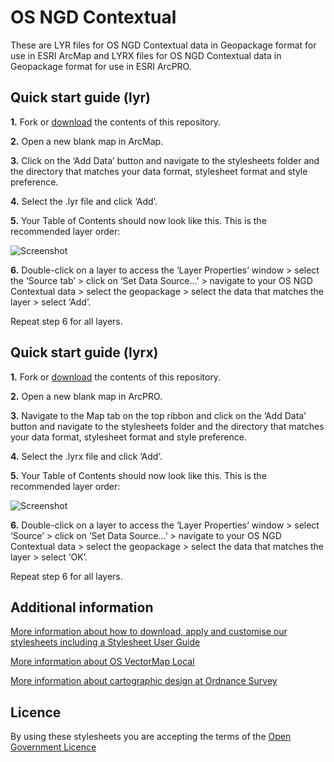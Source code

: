# OS NGD Contextual

These are LYR files for OS NGD Contextual data in Geopackage format for use in ESRI ArcMap and LYRX files for OS NGD Contextual data in Geopackage format for use in ESRI ArcPRO.

## Quick start guide (lyr)

**1.**  Fork or [download](https://github.com/OrdnanceSurvey/osngd-resources/archive/master.zip) the contents of this repository.

**2.**  Open a new blank map in ArcMap.

**3.**  Click on the ‘Add Data’ button and navigate to the stylesheets folder and the directory that matches your data format, stylesheet format and style preference.

**4.**  Select the .lyr file and click ‘Add’.

**5.**  Your Table of Contents should now look like this. This is the recommended layer order: 

  ![Screenshot](https://raw.githubusercontent.com/OrdnanceSurvey/osngd-resources/master/styling/stylesheets/esri-stylesheets-lyr/contextual/images/ngd_contextual_layer_order.png "Recommended layer order for OS NGD Contextual")

**6.**  Double-click on a layer to access the ‘Layer Properties’ window > select the ‘Source tab’ > click on ‘Set Data Source…’ > navigate to your OS NGD Contextual data > select the geopackage > select the data that matches the layer > select ‘Add’.

Repeat step 6 for all layers.

## Quick start guide (lyrx)

**1.**  Fork or [download](https://github.com/OrdnanceSurvey/osngd-resources/archive/master.zip) the contents of this repository.

**2.**  Open a new blank map in ArcPRO.

**3.**  Navigate to the Map tab on the top ribbon and click on the ‘Add Data’ button and navigate to the stylesheets folder and the directory that matches your data format, stylesheet format and style preference.

**4.**  Select the .lyrx file and click ‘Add’.

**5.**  Your Table of Contents should now look like this. This is the recommended layer order: 

  ![Screenshot](https://raw.githubusercontent.com/OrdnanceSurvey/osngd-resources/master/styling/stylesheets/esri-stylesheets-lyr/contextual/images/ngd_contextual_layer_order2.png "Recommended layer order for OS NGD Contextual")

**6.**  Double-click on a layer to access the ‘Layer Properties’ window > select ‘Source’ > click on ‘Set Data Source…’ > navigate to your OS NGD Contextual data > select the geopackage > select the data that matches the layer > select ‘OK’.

Repeat step 6 for all layers.

## Additional information

[More information about how to download, apply and customise our stylesheets including a Stylesheet User Guide](http://www.ordnancesurvey.co.uk/resources/carto-design/cartographic-stylesheets.html)

[More information about OS VectorMap Local](http://www.ordnancesurvey.co.uk/business-and-government/products/vectormap-local.html)

[More information about cartographic design at Ordnance Survey](https://www.ordnancesurvey.co.uk/resources/carto-design/)

## Licence

By using these stylesheets you are accepting the terms of the [Open Government Licence](http://www.nationalarchives.gov.uk/doc/open-government-licence/)

